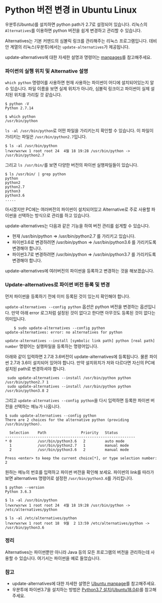 # Python 버전 변경 in Ubuntu Linux



우분투\(Ubuntu\)를 설치하면 python path가 2.7로 설정되어 있습니다. 리눅스의 `Alternatives`를 이용하면 python 버전을 쉽게 변경하고 관리할 수 있습니다.

Alternatives는 기본 커맨드의 심볼릭 링크를 관리해주는 리눅스 프로그램입니다. 데비안 계열의 리눅스\(우분투\)에서는 `update-alternatives`가 제공됩니다.

update-alternatives에 대한 자세한 설명과 명령어는 [manpages](http://manpages.ubuntu.com/manpages/trusty/man8/update-alternatives.8.html)를 참고해주세요.

### 파이썬의 실행 위치 및 Alternative 설명

`which python` 명령어를 사용하면 현재 사용하는 파이썬이 어디에 설치되어있는지 알 수 있습니다. 파일 이름을 보면 실제 위치가 아니라, 심볼릭 링크이고 파이썬이 실제 설치된 위치를 가리킬 것 같습니다.

```text
$ python -V
Python 2.7.14

$ which python
/usr/bin/python
```

`ls -al /usr/bin/python`로 어떤 파일을 가리키는지 확인할 수 있습니다. 이 파일이 가리키는 파일은 `/usr/bin/python2.7`입니다.

```text
$ ls -al /usr/bin/python
lrwxrwxrwx 1 root root 24  4월 18 19:28 /usr/bin/python -> /usr/bin/python2.7
```

그리고 `ls /usr/bin/`를 보면 다양한 버전의 파이썬 실행파일들이 있습니다.

```text
$ ls /usr/bin/ | grep python
python
python2
python2.7
python3
python3.6
.....
```

아시겠지만 PC에는 여러버전의 파이썬이 설치되어있고 Alternative로 주로 사용할 파이썬을 선택하는 방식으로 관리를 하고 있습니다.

update-alternatives는 다음과 같은 기능을 하여 버전 관리를 쉽게할 수 있습니다.

* 현재 /usr/bin/python =&gt; /usr/bin/python2.7 를 가리키고 있습니다.
* 파이썬3.6로 변경하려면 /usr/bin/python =&gt; /usr/bin/python3.6 를 가리키도록 변경해야 합니다.
* 파이썬3.7로 변경하려면 /usr/bin/python =&gt; /usr/bin/python3.7 를 가리키도록 변경해야 합니다.

update-alternatives에 여러버전의 파이썬을 등록하고 변경하는 것을 해보겠습니다.

### Update-alternatives로 파이썬 버전 등록 및 변경

먼저 파이썬을 등록하기 전에 이미 등록된 것이 있는지 확인해야 합니다.

`update-alternatives --config python` 옵션은 python 버전을 변경하는 옵션입니다. 만약 아래 error 로그처럼 설정된 것이 없다고 한다면 아무것도 등록된 것이 없다는 의미입니다.

```text
    $ sudo update-alternatives --config python
update-alternatives: error: no alternatives for python
```

`update-alternatives --install [symbolic link path] python [real path] number` 명령어는 실행파일을 등록하는 명령어입니다.

아래와 같이 입력하면 2.7과 3.6버전이 update-alternatives에 등록됩니다. 물론 파이썬 2.7과 3.6이 설치되어 있어야 합니다. 만약 설치위치가 저와 다르다면 자신의 PC에 설치된 path로 변경하셔야 합니다.

```text
 sudo update-alternatives --install /usr/bin/python python /usr/bin/python2.7 1
 sudo update-alternatives --install /usr/bin/python python /usr/bin/python3.8 2
```

그리고 `update-alternatives --config python`을 다시 입력하면 등록한 파이썬 버전을 선택하는 메뉴가 나옵니다.

```text
$ sudo update-alternatives --config python
There are 2 choices for the alternative python (providing /usr/bin/python).

  Selection    Path                Priority   Status
------------------------------------------------------------
* 0            /usr/bin/python3.6   2         auto mode
  1            /usr/bin/python2.7   1         manual mode
  2            /usr/bin/python3.6   2         manual mode

Press <enter> to keep the current choice[*], or type selection number: 2
```

원하는 메뉴의 번호를 입력하고 파이썬 버전을 확인해 보세요. 파이썬의 link를 따라가보면 alternatives 명령어로 설정한 `/usr/bin/python3.6`를 가리킵니다.

```text
$ python --version
Python 3.6.3

$ ls -al /usr/bin/python
lrwxrwxrwx 1 root root 24  4월 18 19:28 /usr/bin/python -> /etc/alternatives/python

$ ls -al /etc/alternatives/python
lrwxrwxrwx 1 root root 18  9월  2 13:59 /etc/alternatives/python -> /usr/bin/python3.6
```

### 정리

Alternatives는 파이썬뿐만 아니라 Java 등의 모든 프로그램의 버전을 관리하는데 사용할 수 있습니다. 여기서는 파이썬을 예로 들었습니다.

### 참고

* update-alternatives에 대한 자세한 설명은 [Ubuntu manpage](http://manpages.ubuntu.com/manpages/trusty/man8/update-alternatives.8.html)를 참고해주세요.
* 우분투에 파이썬3.7을 설치하는 방법은 [Python3.7 설치\(Ubuntu18.04\)](https://codechacha.com/ko/install-python37-in-ubuntu1804/)를 참고해주세요.

